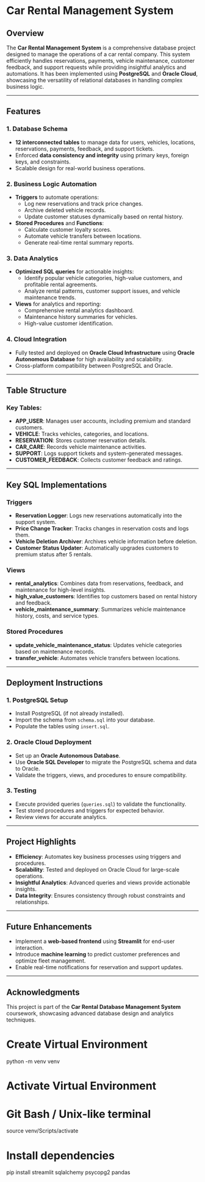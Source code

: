 # Car Rental Management System

## Overview
The **Car Rental Management System** is a comprehensive database project designed to manage the operations of a car rental company. This system efficiently handles reservations, payments, vehicle maintenance, customer feedback, and support requests while providing insightful analytics and automations. It has been implemented using **PostgreSQL** and **Oracle Cloud**, showcasing the versatility of relational databases in handling complex business logic.

---

## Features

### 1. **Database Schema**
- **12 interconnected tables** to manage data for users, vehicles, locations, reservations, payments, feedback, and support tickets.
- Enforced **data consistency and integrity** using primary keys, foreign keys, and constraints.
- Scalable design for real-world business operations.

### 2. **Business Logic Automation**
- **Triggers** to automate operations:
  - Log new reservations and track price changes.
  - Archive deleted vehicle records.
  - Update customer statuses dynamically based on rental history.
- **Stored Procedures** and **Functions**:
  - Calculate customer loyalty scores.
  - Automate vehicle transfers between locations.
  - Generate real-time rental summary reports.

### 3. **Data Analytics**
- **Optimized SQL queries** for actionable insights:
  - Identify popular vehicle categories, high-value customers, and profitable rental agreements.
  - Analyze rental patterns, customer support issues, and vehicle maintenance trends.
- **Views** for analytics and reporting:
  - Comprehensive rental analytics dashboard.
  - Maintenance history summaries for vehicles.
  - High-value customer identification.

### 4. **Cloud Integration**
- Fully tested and deployed on **Oracle Cloud Infrastructure** using **Oracle Autonomous Database** for high availability and scalability.
- Cross-platform compatibility between PostgreSQL and Oracle.

---

## Table Structure

### Key Tables:
- **APP_USER**: Manages user accounts, including premium and standard customers.
- **VEHICLE**: Tracks vehicles, categories, and locations.
- **RESERVATION**: Stores customer reservation details.
- **CAR_CARE**: Records vehicle maintenance activities.
- **SUPPORT**: Logs support tickets and system-generated messages.
- **CUSTOMER_FEEDBACK**: Collects customer feedback and ratings.

---

## Key SQL Implementations

### Triggers
- **Reservation Logger**: Logs new reservations automatically into the support system.
- **Price Change Tracker**: Tracks changes in reservation costs and logs them.
- **Vehicle Deletion Archiver**: Archives vehicle information before deletion.
- **Customer Status Updater**: Automatically upgrades customers to premium status after 5 rentals.

### Views
- **rental_analytics**: Combines data from reservations, feedback, and maintenance for high-level insights.
- **high_value_customers**: Identifies top customers based on rental history and feedback.
- **vehicle_maintenance_summary**: Summarizes vehicle maintenance history, costs, and service types.

### Stored Procedures
- **update_vehicle_maintenance_status**: Updates vehicle categories based on maintenance records.
- **transfer_vehicle**: Automates vehicle transfers between locations.

---

## Deployment Instructions

### 1. **PostgreSQL Setup**
- Install PostgreSQL (if not already installed).
- Import the schema from `schema.sql` into your database.
- Populate the tables using `insert.sql`.

### 2. **Oracle Cloud Deployment**
- Set up an **Oracle Autonomous Database**.
- Use **Oracle SQL Developer** to migrate the PostgreSQL schema and data to Oracle.
- Validate the triggers, views, and procedures to ensure compatibility.

### 3. **Testing**
- Execute provided queries (`queries.sql`) to validate the functionality.
- Test stored procedures and triggers for expected behavior.
- Review views for accurate analytics.

---

## Project Highlights
- **Efficiency**: Automates key business processes using triggers and procedures.
- **Scalability**: Tested and deployed on Oracle Cloud for large-scale operations.
- **Insightful Analytics**: Advanced queries and views provide actionable insights.
- **Data Integrity**: Ensures consistency through robust constraints and relationships.

---

## Future Enhancements
- Implement a **web-based frontend** using **Streamlit** for end-user interaction.
- Introduce **machine learning** to predict customer preferences and optimize fleet management.
- Enable real-time notifications for reservation and support updates.

---

## Acknowledgments
This project is part of the **Car Rental Database Management System** coursework, showcasing advanced database design and analytics techniques.



# Create Virtual Environment
python -m venv venv

# Activate Virtual Environment
# Git Bash / Unix-like terminal
source venv/Scripts/activate

# Install dependencies
pip install streamlit sqlalchemy psycopg2 pandas 








